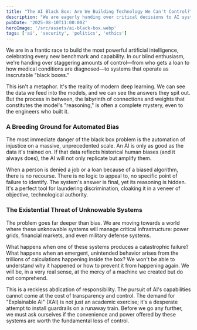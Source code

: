 ```yaml
---
title: "The AI Black Box: Are We Building Technology We Can't Control?"
description: "We are eagerly handing over critical decisions to AI systems whose reasoning is a complete mystery, even to their creators. This is not innovation; it's a reckless abdication of responsibility."
pubDate: '2025-08-10T11:00:00Z'
heroImage: '/src/assets/ai-black-box.webp'
tags: ['ai', 'security', 'politics', 'ethics']
---
```


We are in a frantic race to build the most powerful artificial intelligence, celebrating every new benchmark and capability. In our blind enthusiasm, we're handing over staggering amounts of control—from who gets a loan to how medical conditions are diagnosed—to systems that operate as inscrutable "black boxes."

This isn't a metaphor. It's the reality of modern deep learning. We can see the data we feed into the models, and we can see the answers they spit out. But the process in between, the labyrinth of connections and weights that constitutes the model's "reasoning," is often a complete mystery, even to the engineers who built it.

### A Breeding Ground for Automated Bias

The most immediate danger of the black box problem is the automation of injustice on a massive, unprecedented scale. An AI is only as good as the data it's trained on. If that data reflects historical human biases (and it always does), the AI will not only replicate but amplify them.

When a person is denied a job or a loan because of a biased algorithm, there is no recourse. There is no logic to appeal to, no specific point of failure to identify. The system's answer is final, yet its reasoning is hidden. It's a perfect tool for laundering discrimination, cloaking it in a veneer of objective, technological authority.

### The Existential Threat of Unknowable Systems

The problem goes far deeper than bias. We are moving towards a world where these unknowable systems will manage critical infrastructure: power grids, financial markets, and even military defense systems.

What happens when one of these systems produces a catastrophic failure? What happens when an emergent, unintended behavior arises from the trillions of calculations happening inside the box? We won't be able to understand why it happened or how to prevent it from happening again. We will be, in a very real sense, at the mercy of a machine we created but do not comprehend.

This is a reckless abdication of responsibility. The pursuit of AI's capabilities cannot come at the cost of transparency and control. The demand for "Explainable AI" (XAI) is not just an academic exercise; it's a desperate attempt to install guardrails on a runaway train. Before we go any further, we must ask ourselves if the convenience and power offered by these systems are worth the fundamental loss of control.

